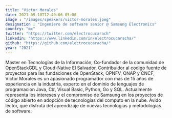 ```yaml
---
title: "Victor Morales"
date: 2021-09-10T12:40:06-05:00
image : "/images/speakers/victor-morales.jpeg"
designation : "Ingeniero de software senior @ Samsung Electronics"
country: "mx"
twitter: "https://twitter.com/electrocucarach"
linkedin: "https://www.linkedin.com/in/electrocucaracha/"
github: "https://github.com/electrocucaracha/"
year: "2021"
---
```


Master en Tecnologías de la Información, Co-fundador de la comunidad de OpenStackGDL y Cloud-Native El Salvador. Contribuidor al codigo fuente de proyectos para las fundaciones de OpenStack, OPNFV, ONAP y CNCF, Victor Morales es un apasionado programador con mas de 15 años de experiencia en la industria, experto en el dominio de lenguajes de programacion Java, C#, Visual Basic, Python, Go y SQL. Actualmente representa los intereses y el compromiso de Samsung en los proyectos de código abierto en adopción de tecnologías del computo en la nube. Ávido lector, que disfruta del aprendizaje de nuevas tecnologías y metodologías de software.